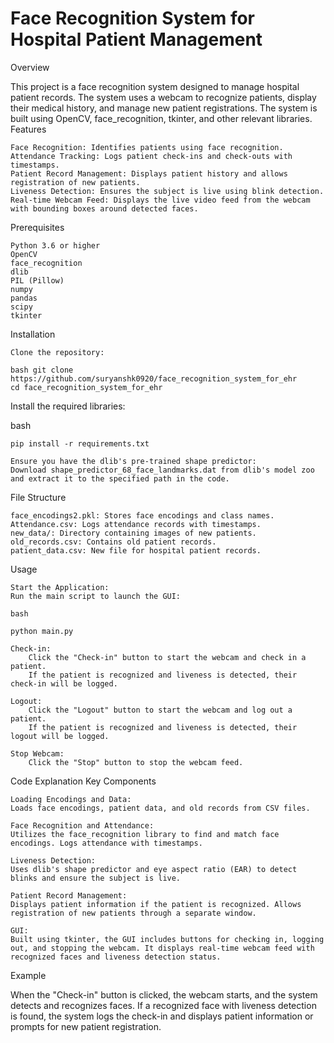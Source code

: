 # Face Recognition System for Hospital Patient Management

Overview

This project is a face recognition system designed to manage hospital patient records. The system uses a webcam to recognize patients, display their medical history, and manage new patient registrations. The system is built using OpenCV, face_recognition, tkinter, and other relevant libraries.
Features

    Face Recognition: Identifies patients using face recognition.
    Attendance Tracking: Logs patient check-ins and check-outs with timestamps.
    Patient Record Management: Displays patient history and allows registration of new patients.
    Liveness Detection: Ensures the subject is live using blink detection.
    Real-time Webcam Feed: Displays the live video feed from the webcam with bounding boxes around detected faces.

Prerequisites

    Python 3.6 or higher
    OpenCV
    face_recognition
    dlib
    PIL (Pillow)
    numpy
    pandas
    scipy
    tkinter

Installation

    Clone the repository:

    bash git clone https://github.com/suryanshk0920/face_recognition_system_for_ehr 
    cd face_recognition_system_for_ehr




Install the required libraries:

bash

    pip install -r requirements.txt

    Ensure you have the dlib's pre-trained shape predictor:
    Download shape_predictor_68_face_landmarks.dat from dlib's model zoo and extract it to the specified path in the code.

File Structure

    face_encodings2.pkl: Stores face encodings and class names.
    Attendance.csv: Logs attendance records with timestamps.
    new_data/: Directory containing images of new patients.
    old_records.csv: Contains old patient records.
    patient_data.csv: New file for hospital patient records.

Usage

    Start the Application:
    Run the main script to launch the GUI:

    bash

    python main.py

    Check-in:
        Click the "Check-in" button to start the webcam and check in a patient.
        If the patient is recognized and liveness is detected, their check-in will be logged.

    Logout:
        Click the "Logout" button to start the webcam and log out a patient.
        If the patient is recognized and liveness is detected, their logout will be logged.

    Stop Webcam:
        Click the "Stop" button to stop the webcam feed.

Code Explanation
Key Components

    Loading Encodings and Data:
    Loads face encodings, patient data, and old records from CSV files.

    Face Recognition and Attendance:
    Utilizes the face_recognition library to find and match face encodings. Logs attendance with timestamps.

    Liveness Detection:
    Uses dlib's shape predictor and eye aspect ratio (EAR) to detect blinks and ensure the subject is live.

    Patient Record Management:
    Displays patient information if the patient is recognized. Allows registration of new patients through a separate window.

    GUI:
    Built using tkinter, the GUI includes buttons for checking in, logging out, and stopping the webcam. It displays real-time webcam feed with recognized faces and liveness detection status.

Example

When the "Check-in" button is clicked, the webcam starts, and the system detects and recognizes faces. If a recognized face with liveness detection is found, the system logs the check-in and displays patient information or prompts for new patient registration.

